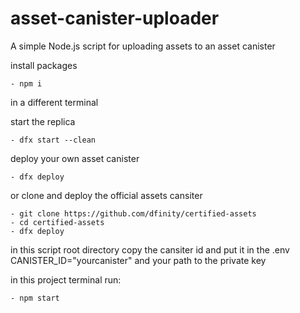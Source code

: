 # asset-canister-uploader

A simple Node.js script for uploading assets to an asset canister

install packages

```
- npm i
```

in a different terminal

start the replica

```
- dfx start --clean
```

deploy your own asset canister

```
- dfx deploy
```

or clone and deploy the official assets cansiter

```
- git clone https://github.com/dfinity/certified-assets
- cd certified-assets
- dfx deploy
```

in this script root directory
copy the cansiter id and put it in the .env
CANISTER_ID="yourcanister"
and your path to the private key

in this project terminal run:

```
- npm start
```
